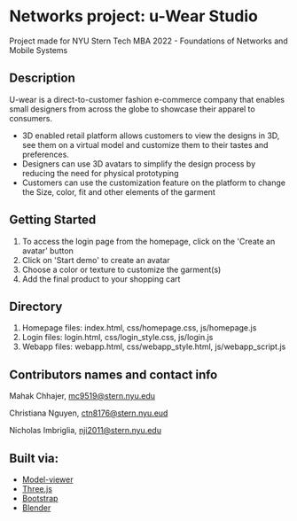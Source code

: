 # Networks project: u-Wear Studio
Project made for NYU Stern Tech MBA 2022 - Foundations of Networks and Mobile Systems

## Description
U-wear is a direct-to-customer fashion e-commerce company that enables small designers from across the globe to showcase their apparel to consumers. 

- 3D enabled retail platform allows customers to view the designs in 3D, see them on a virtual model and customize them to their tastes and preferences.  
- Designers can use 3D avatars to simplify the design process by reducing the need for physical prototyping
- Customers can use the customization feature on the platform to change the Size, color, fit and other elements of the garment

## Getting Started
1. To access the login page from the homepage, click on the 'Create an avatar' button
2. Click on 'Start demo' to create an avatar
3. Choose a color or texture to customize the garment(s)
4. Add the final product to your shopping cart

## Directory
1. Homepage files: index.html, css/homepage.css, js/homepage.js
2. Login files: login.html, css/login_style.css, js/login.js
3. Webapp files: webapp.html, css/webapp_style.html, js/webapp_script.js

## Contributors names and contact info
Mahak Chhajer, mc9519@stern.nyu.edu

Christiana Nguyen, ctn8176@stern.nyu.eud

Nicholas Imbriglia, nji2011@stern.nyu.edu

## Built via:
- [Model-viewer](https://modelviewer.dev/)
- [Three.js](https://threejs.org/)
- [Bootstrap](https://getbootstrap.com/)
- [Blender](https://www.blender.org/)
